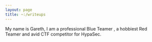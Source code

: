 ```yaml
---
layout: page
title: ~:/writeups
---
```


My name is Gareth, 
I am a professional Blue Teamer , a hobbiest Red Teamer and avid CTF competitor for HypaSec. 


